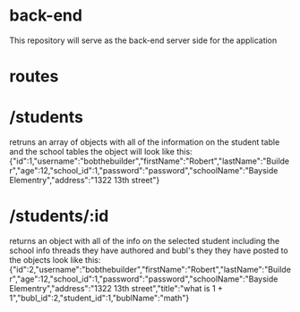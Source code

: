 # back-end
This repository will serve as the back-end server side for the application

# routes
# /students 
retruns an array of objects with all of the information on the student table and the school tables the object will look like this: {"id":1,"username":"bobthebuilder","firstName":"Robert","lastName":"Builder","age":12,"school_id":1,"password":"password","schoolName":"Bayside Elementry","address":"1322 13th street"} 
# /students/:id
returns an object with all of the info on the selected student including the school info threads they have authored and bubl's they they have posted to the objects look like this: {"id":2,"username":"bobthebuilder","firstName":"Robert","lastName":"Builder","age":12,"school_id":1,"password":"password","schoolName":"Bayside Elementry","address":"1322 13th street","title":"what is 1 + 1","bubl_id":2,"student_id":1,"bublName":"math"}